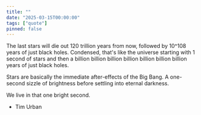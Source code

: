 ```yaml
---
title: ""
date: "2025-03-15T00:00:00"
tags: ["quote"]
pinned: false
---
```


The last stars will die out 120 trillion years from now, followed by 10^108 years of just black holes. Condensed, that's like the universe starting with 1 second of stars and then a billion billion billion billion billion billion billion years of just black holes.

Stars are basically the immediate after-effects of the Big Bang. A one-second sizzle of brightness before settling into eternal darkness.

We live in that one bright second.

- Tim Urban